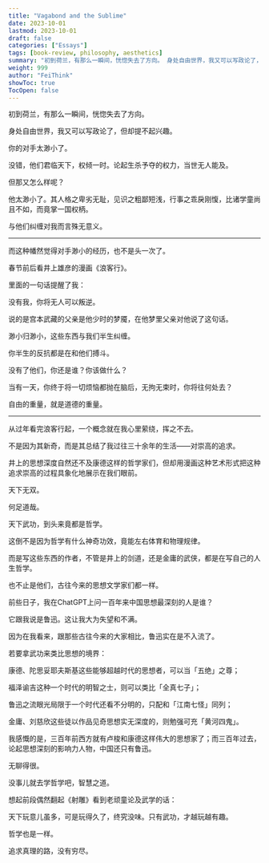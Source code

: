 ```yaml
---
title: "Vagabond and the Sublime"
date: 2023-10-01
lastmod: 2023-10-01
draft: false
categories: ["Essays"]
tags: [book-review, philosophy, aesthetics]
summary: "初到荷兰，有那么一瞬间，恍惚失去了方向。 身处自由世界，我又可以写政论了，但却提不起兴趣。 你的对手太渺小了。 没错，他们君临天下，权倾一时。论起生杀予夺的权力，当世无人能及。 但那又怎么样呢？..."
weight: 999
author: "FeiThink"
showToc: true
TocOpen: false
---
```




初到荷兰，有那么一瞬间，恍惚失去了方向。

身处自由世界，我又可以写政论了，但却提不起兴趣。

你的对手太渺小了。

没错，他们君临天下，权倾一时。论起生杀予夺的权力，当世无人能及。

但那又怎么样呢？

他太渺小了。其人格之卑劣无耻，见识之粗鄙短浅，行事之乖戾刚愎，比诸学童尚且不如，而竟掌一国权柄。

与他们纠缠对我而言殊无意义。

---

而这种幡然觉得对手渺小的经历，也不是头一次了。

春节前后看井上雄彦的漫画《浪客行》。

里面的一句话提醒了我：

没有我，你将无人可以叛逆。

说的是宫本武藏的父亲是他少时的梦魇，在他梦里父亲对他说了这句话。

渺小归渺小，这些东西与我们半生纠缠。

你半生的反抗都是在和他们搏斗。

没有了他们，你还是谁？你该做什么？

当有一天，你终于将一切烦恼都抛在脑后，无拘无束时，你将往何处去？

自由的重量，就是道德的重量。

---

从过年看完浪客行起，一个概念就在我心里萦绕，挥之不去。

不是因为其新奇，而是其总结了我过往三十余年的生活——对崇高的追求。

井上的思想深度自然还不及康德这样的哲学家们，但却用漫画这种艺术形式把这种追求崇高的过程具象化地展示在我们眼前。

天下无双。

何足道哉。

天下武功，到头来竟都是哲学。

这倒不是因为哲学有什么神奇功效，竟能左右体育和物理规律。

而是写这些东西的作者，不管是井上的剑道，还是金庸的武侠，都是在写自己的人生哲学。

也不止是他们，古往今来的思想文学家们都一样。

前些日子，我在ChatGPT上问一百年来中国思想最深刻的人是谁？

它跟我说是鲁迅。这让我大为失望和不满。

因为在我看来，跟那些古往今来的大家相比，鲁迅实在是不入流了。

若要拿武功来类比思想的境界：

康德、陀思妥耶夫斯基这些能够超越时代的思想者，可以当「五绝」之尊；

福泽谕吉这种一个时代的明智之士，则可以类比「全真七子」；

鲁迅之流眼光局限于一个时代还看不分明的，只配和「江南七怪」同列；

金庸、刘慈欣这些徒以作品见奇思想实无深度的，则勉强可充「黄河四鬼」。

我感慨的是，三百年前西方就有卢梭和康德这样伟大的思想家了；而三百年过去，论起思想深刻的影响力人物，中国还只有鲁迅。

无聊得很。

没事儿就去学哲学吧，智慧之道。

想起前段偶然翻起《射雕》看到老顽童论及武学的话：

天下玩意儿虽多，可是玩得久了，终究没味。只有武功，才越玩越有趣。

哲学也是一样。

追求真理的路，没有穷尽。
